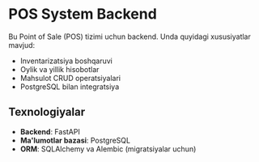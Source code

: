 # POS System Backend

Bu Point of Sale (POS) tizimi uchun backend. Unda quyidagi xususiyatlar mavjud:
- Inventarizatsiya boshqaruvi
- Oylik va yillik hisobotlar
- Mahsulot CRUD operatsiyalari
- PostgreSQL bilan integratsiya

## Texnologiyalar 
- **Backend**: FastAPI
- **Ma'lumotlar bazasi**: PostgreSQL
- **ORM**: SQLAlchemy va Alembic (migratsiyalar uchun)


